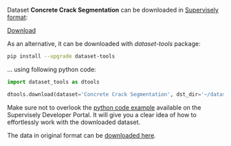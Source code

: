 Dataset **Concrete Crack Segmentation** can be downloaded in [Supervisely format](https://developer.supervisely.com/api-references/supervisely-annotation-json-format):

 [Download](https://assets.supervisely.com/supervisely-supervisely-assets-public/teams_storage/a/M/N5/mb3c4BEQrUqt1vLoPjDmL5o8pFJqMrkUtkhdQJCy6gWyJTssfsh7nrtd5kAQI5Th3n7JFGazWyihgAlxCu2iKWT2FJic65UA6ufFob8U7qXFMeKpZq2dcwCQXHNB.tar)

As an alternative, it can be downloaded with *dataset-tools* package:
``` bash
pip install --upgrade dataset-tools
```

... using following python code:
``` python
import dataset_tools as dtools

dtools.download(dataset='Concrete Crack Segmentation', dst_dir='~/dataset-ninja/')
```
Make sure not to overlook the [python code example](https://developer.supervisely.com/getting-started/python-sdk-tutorials/iterate-over-a-local-project) available on the Supervisely Developer Portal. It will give you a clear idea of how to effortlessly work with the downloaded dataset.

The data in original format can be [downloaded here](https://prod-dcd-datasets-cache-zipfiles.s3.eu-west-1.amazonaws.com/jwsn7tfbrp-1.zip).
